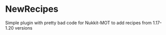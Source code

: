 # NewRecipes
Simple plugin with pretty bad code for Nukkit-MOT to add recipes from 1.17-1.20 versions